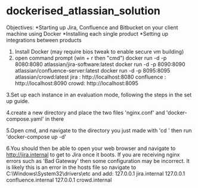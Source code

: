 # dockerised_atlassian_solution
Objectives:
  *Starting up Jira, Confluence and Bitbucket on your client machine using Docker
  *Installing each single product
  *Setting up integrations between products
  
1. Install Docker (may require bios tweak to enable secure vm building)
2. open command prompt (win + r then "cmd")
	docker run -d -p 8080:8080 atlassian/jira-software:latest
	docker run -d -p 8090:8090 atlassian/confluence-server:latest
	docker run -d -p 8095:8095 atlassian/crowd:latest
		jira : http://localhost:8080
		confluence : http://localhost:8090
		crowd: http://localhost:8095

3.Set up each instance in an evaluation mode, following the steps in the set up guide.

4.create a new directory and place the two files 'nginx.conf' and 'docker-compose.yaml' in there

5.Open cmd, and navigate to the directory you just made with 'cd <filepath>'
then run 'docker-compose up -d'
 
6.You should then be able to open your web browser and navigate to http://jira.internal to get to Jira once it boots.
If you are receiving nginx errors such as 'Bad Gateway' then some configuration may be incorrect.
It is likely this is an error in the hosts file so navigate to C:\Windows\System32\drivers\etc and add:
127.0.0.1 jira.internal
127.0.0.1 confluence.internal
127.0.0.1 crowd.internal
